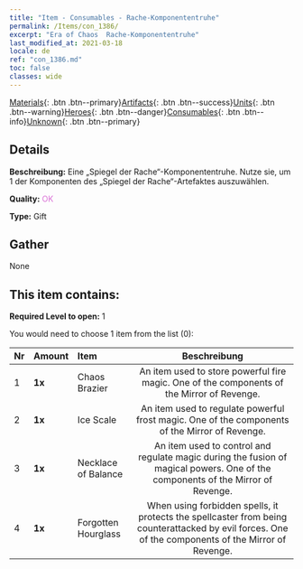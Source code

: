 ```yaml
---
title: "Item - Consumables - Rache-Komponententruhe"
permalink: /Items/con_1386/
excerpt: "Era of Chaos  Rache-Komponententruhe"
last_modified_at: 2021-03-18
locale: de
ref: "con_1386.md"
toc: false
classes: wide
---
```

 [Materials](/de/Items/){: .btn .btn--primary}[Artifacts](/de/Items/Artifacts/){: .btn .btn--success}[Units](/de/Items/Units/){: .btn .btn--warning}[Heroes](/de/Items/Heroes/){: .btn .btn--danger}[Consumables](/de/Items/Consumables/){: .btn .btn--info}[Unknown](/de/Items/Unknown/){: .btn .btn--primary}

## Details
 **Beschreibung:** Eine „Spiegel der Rache“-Komponententruhe. Nutze sie, um 1 der Komponenten des „Spiegel der Rache“-Artefaktes auszuwählen.

 **Quality:** <span style="color: #DA70D6">OK</span>

 **Type:** Gift

## Gather

  None

## This item contains:

 **Required Level to open:** 1

 You would need to choose 1 item from the list (0):

  | Nr | Amount |     Item    | Beschreibung |
  |:---|:-------|:------------|:-----------:|
  | 1 |  **1x** | Chaos Brazier | An item used to store powerful fire magic. One of the components of the Mirror of Revenge.  | 
  | 2 |  **1x** | Ice Scale | An item used to regulate powerful frost magic. One of the components of the Mirror of Revenge.  | 
  | 3 |  **1x** | Necklace of Balance | An item used to control and regulate magic during the fusion of magical powers. One of the components of the Mirror of Revenge.  | 
  | 4 |  **1x** | Forgotten Hourglass | When using forbidden spells, it protects the spellcaster from being counterattacked by evil forces. One of the components of the Mirror of Revenge.  | 
